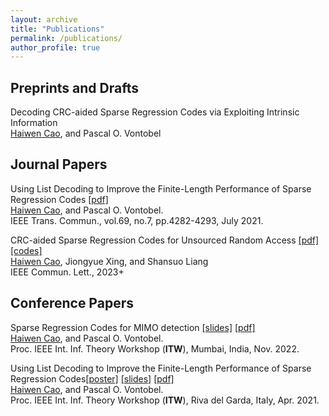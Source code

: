 ```yaml
---
layout: archive
title: "Publications"
permalink: /publications/
author_profile: true
---
```


## Preprints and Drafts
Decoding CRC-aided Sparse Regression Codes via Exploiting Intrinsic Information
<br><u>Haiwen Cao</u>, and Pascal O. Vontobel<br>


## Journal Papers
Using List Decoding to Improve the Finite-Length Performance of Sparse Regression Codes [[pdf]](https://ieeexplore.ieee.org/document/9398698)
<br> <u>Haiwen Cao</u>, and Pascal O. Vontobel. <br>
IEEE Trans. Commun., vol.69, no.7, pp.4282-4293, July 2021. 

CRC-aided Sparse Regression Codes for Unsourced Random Access [[pdf]](https://doi.org/10.1109/LCOMM.2023.3281495) [[codes]](https://github.com/caohaiwen/CRC-aided_SPARCs_for_URA)
<br><u>Haiwen Cao</u>, Jiongyue Xing, and Shansuo Liang<br>
IEEE Commun. Lett., 2023+


## Conference Papers
Sparse Regression Codes for MIMO detection [[slides]](https://caohaiwen.github.io/files/ITW2022__Presentation.pdf) [[pdf]](https://ieeexplore.ieee.org/document/9965834)
<br> <u>Haiwen Cao</u>, and Pascal O. Vontobel. <br>
Proc. IEEE Int. Inf. Theory Workshop (**ITW**), Mumbai, India, Nov. 2022.

Using List Decoding to Improve the Finite-Length Performance of Sparse Regression Codes[[poster]](https://caohaiwen.github.io/files/Poster_CSCIT2021.pdf) [[slides]](https://caohaiwen.github.io/files/ITW2020__Presentation.pdf) [[pdf]](https://ieeexplore.ieee.org/document/9457621)
<br> <u>Haiwen Cao</u>, and Pascal O. Vontobel.  <br>
Proc. IEEE Int. Inf. Theory Workshop (**ITW**), Riva del Garda, Italy, Apr. 2021.

